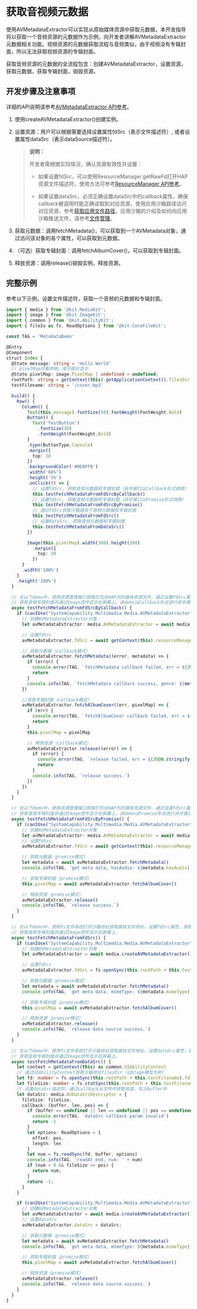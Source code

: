 # 获取音视频元数据

使用AVMetadataExtractor可以实现从原始媒体资源中获取元数据，本开发指导将以获取一个音频资源的元数据作为示例，向开发者讲解AVMetadataExtractor元数据相关功能。视频资源的元数据获取流程与音频类似，由于视频没有专辑封面，所以无法获取视频资源的专辑封面。

获取音频资源的元数据的全流程包含：创建AVMetadataExtractor，设置资源，获取元数据，获取专辑封面，销毁资源。

## 开发步骤及注意事项

详细的API说明请参考[AVMetadataExtractor API参考](../../reference/apis-media-kit/js-apis-media.md#avmetadataextractor11)。

1. 使用createAVMetadataExtractor()创建实例。

2. 设置资源：用户可以根据需要选择设置属性fdSrc（表示文件描述符）, 或者设置属性dataSrc（表示dataSource描述符）。
   > **说明：**
   >
   > 开发者需根据实际情况，确认资源有效性并设置：
   >
   > - 如果设置fdSrc，可以使用ResourceManager.getRawFd打开HAP资源文件描述符，使用方法可参考[ResourceManager API参考](../../reference/apis-localization-kit/js-apis-resource-manager.md#getrawfd9)。
   >
   > - 如果设置dataSrc，必须正确设置dataSrc中的callback属性，确保callback被调用时能正确读取到对应资源，使用应用沙箱路径访问对应资源，参考[获取应用文件路径](../../application-models/application-context-stage.md#获取应用文件路径)。应用沙箱的介绍及如何向应用沙箱推送文件，请参考[文件管理](../../file-management/app-sandbox-directory.md)。

3. 获取元数据：调用fetchMetadata()，可以获取到一个AVMetadata对象，通过访问该对象的各个属性，可以获取到元数据。

4. （可选）获取专辑封面：调用fetchAlbumCover()，可以获取到专辑封面。

5. 释放资源：调用release()销毁实例，释放资源。

## 完整示例

参考以下示例，设置文件描述符，获取一个音频的元数据和专辑封面。

```ts
import { media } from '@kit.MediaKit';
import { image } from '@kit.ImageKit';
import { common } from '@kit.AbilityKit';
import { fileIo as fs, ReadOptions } from '@kit.CoreFileKit';

const TAG = 'MetadataDemo'

@Entry
@Component
struct Index {
  @State message: string = 'Hello World'
  // pixelMap对象声明，用于图片显示
  @State pixelMap: image.PixelMap | undefined = undefined;
  rootPath: string = getContext(this).getApplicationContext().filesDir
  testFilename: string = '/cover.mp3'

  build() {
    Row() {
      Column() {
        Text(this.message).fontSize(50).fontWeight(FontWeight.Bold)
        Button() {
          Text('TestButton')
            .fontSize(30)
            .fontWeight(FontWeight.Bold)
        }
        .type(ButtonType.Capsule)
        .margin({
          top: 20
        })
        .backgroundColor('#0D9FFB')
        .width('60%')
        .height('5%')
        .onClick(() => {
          // 设置fdSrc, 获取音频元数据和专辑封面（异步接口以Callback形式调用）
          this.testFetchMetadataFromFdSrcByCallback()
          // 设置fdSrc, 获取音频元数据和专辑封面（异步接口以Promise形式调用）
          this.testFetchMetadataFromFdSrcByPromise()
          // 通过fdSrc获取沙箱路径下音频元数据和专辑封面
          this.testFetchMetadataFromFdSrc()
          // 设置dataSrc, 获取音频元数据和专辑封面
          this.testFetchMetadataFromDataSrc()
        })

        Image(this.pixelMap).width(300).height(300)
          .margin({
            top: 20
          })
      }
      .width('100%')
    }
    .height('100%')
  }

  // 在以下demo中，使用资源管理接口获取打包在HAP内的媒体资源文件，通过设置fdSrc属性，获取音频元数据并打印，
  // 获取音频专辑封面并通过Image控件显示在屏幕上。该demo以Callback形式进行异步接口调用
  async testFetchMetadataFromFdSrcByCallback() {
    if (canIUse("SystemCapability.Multimedia.Media.AVMetadataExtractor")) {
      // 创建AVMetadataExtractor对象
      let avMetadataExtractor: media.AVMetadataExtractor = await media.createAVMetadataExtractor()

      // 设置fdSrc
      avMetadataExtractor.fdSrc = await getContext(this).resourceManager.getRawFd('cover.mp3');

      // 获取元数据（callback模式）
      avMetadataExtractor.fetchMetadata((error, metadata) => {
        if (error) {
          console.error(TAG, `fetchMetadata callback failed, err = ${JSON.stringify(error)}`)
          return
        }
        console.info(TAG, `fetchMetadata callback success, genre: ${metadata.genre}`)
      })

      //获取专辑封面（callback模式）
      avMetadataExtractor.fetchAlbumCover((err, pixelMap) => {
        if (err) {
          console.error(TAG, `fetchAlbumCover callback failed, err = ${JSON.stringify(err)}`)
          return
        }
        this.pixelMap = pixelMap

        // 释放资源（callback模式）
        avMetadataExtractor.release((error) => {
          if (error) {
            console.error(TAG, `release failed, err = ${JSON.stringify(error)}`)
            return
          }
          console.info(TAG, `release success.`)
        })
      })
    }
  }

  // 在以下demo中，使用资源管理接口获取打包在HAP内的媒体资源文件，通过设置fdSrc属性，获取音频元数据并打印，
  // 获取音频专辑封面并通过Image控件显示在屏幕上。该demo以Promise形式进行异步接口调用
  async testFetchMetadataFromFdSrcByPromise() {
    if (canIUse("SystemCapability.Multimedia.Media.AVMetadataExtractor")) {
      // 创建AVMetadataExtractor对象
      let avMetadataExtractor: media.AVMetadataExtractor = await media.createAVMetadataExtractor()
      // 设置fdSrc
      avMetadataExtractor.fdSrc = await getContext(this).resourceManager.getRawFd('cover.mp3');

      // 获取元数据（promise模式）
      let metadata = await avMetadataExtractor.fetchMetadata()
      console.info(TAG, `get meta data, hasAudio: ${metadata.hasAudio}`)

      // 获取专辑封面（promise模式）
      this.pixelMap = await avMetadataExtractor.fetchAlbumCover()

      // 释放资源（promise模式）
      avMetadataExtractor.release()
      console.info(TAG, `release success.`)
    }
  }

  // 在以下demo中，使用fs文件系统打开沙箱地址获取媒体文件地址，设置fdSrc属性，获取音频元数据并打印，
  // 获取音频专辑封面并通过Image控件显示在屏幕上。
  async testFetchMetadataFromFdSrc() {
    if (canIUse("SystemCapability.Multimedia.Media.AVMetadataExtractor")) {
      // 创建AVMetadataExtractor对象
      let avMetadataExtractor = await media.createAVMetadataExtractor()

      // 设置fdSrc
      avMetadataExtractor.fdSrc = fs.openSync(this.rootPath + this.testFilename);

      // 获取元数据（promise模式）
      let metadata = await avMetadataExtractor.fetchMetadata()
      console.info(TAG, `get meta data, mimeType: ${metadata.mimeType}`)

      // 获取专辑封面（promise模式）
      this.pixelMap = await avMetadataExtractor.fetchAlbumCover()

      // 释放资源（promise模式）
      avMetadataExtractor.release()
      console.info(TAG, `release data source success.`)
    }
  }

  // 在以下demo中，使用fs文件系统打开沙箱地址获取媒体文件地址，设置dataSrc属性，获取音频元数据并打印，
  // 获取音频专辑封面并通过Image控件显示在屏幕上。
  async testFetchMetadataFromDataSrc() {
    let context = getContext(this) as common.UIAbilityContext
    // 通过UIAbilityContext获取沙箱地址filesDir（以Stage模型为例）
    let fd: number = fs.openSync(this.rootPath + this.testFilename).fd;
    let fileSize: number = fs.statSync(this.rootPath + this.testFilename).size;
    // 设置dataSrc描述符，通过callback从文件中获取资源，写入buffer中
    let dataSrc: media.AVDataSrcDescriptor = {
      fileSize: fileSize,
      callback: (buffer, len, pos) => {
        if (buffer == undefined || len == undefined || pos == undefined) {
          console.error(TAG, `dataSrc callback param invalid`)
          return -1
        }
        let options: ReadOptions = {
          offset: pos,
          length: len
        }
        let num = fs.readSync(fd, buffer, options)
        console.info(TAG, 'readAt end, num: ' + num)
        if (num > 0 && fileSize >= pos) {
          return num;
        }
        return -1;
      }
    }

    if (canIUse("SystemCapability.Multimedia.Media.AVMetadataExtractor")) {
      // 创建AVMetadataExtractor对象
      let avMetadataExtractor = await media.createAVMetadataExtractor()
      // 设置dataSrc
      avMetadataExtractor.dataSrc = dataSrc;

      // 获取元数据（promise模式）
      let metadata = await avMetadataExtractor.fetchMetadata()
      console.info(TAG, `get meta data, mimeType: ${metadata.mimeType}`)

      // 获取专辑封面（promise模式）
      this.pixelMap = await avMetadataExtractor.fetchAlbumCover()

      // 释放资源（promise模式）
      avMetadataExtractor.release()
      console.info(TAG, `release data source success.`)
    }
  }
}
```